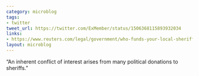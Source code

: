 ```yaml
---
category: microblog
tags:
- twitter
tweet_url: https://twitter.com/ExMember/status/1506368115893932034
links:
- https://www.reuters.com/legal/government/who-funds-your-local-sheriff-report-raises-new-campaign-finance-questions-2022-02-02/
layout: microblog
---
```

“An inherent conflict of interest arises from many political donations to sheriffs.”
